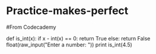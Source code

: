 # Practice-makes-perfect
#From Codecademy


def is_int(x):
    if x - int(x) == 0:
        return True
    else:
        return False
float(raw_input("Enter a number: "))
print is_int(4.5)
